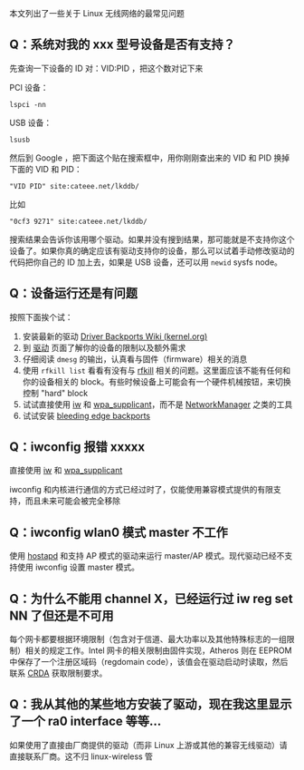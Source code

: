本文列出了一些关于 Linux 无线网络的最常见问题

## Q：系统对我的 xxx 型号设备是否有支持？

先查询一下设备的 ID 对：VID:PID ，把这个数对记下来

PCI 设备：

```
lspci -nn
```

USB 设备：

```
lsusb
```

然后到 Google ，把下面这个贴在搜索框中，用你刚刚查出来的 VID 和 PID 换掉下面的 VID 和 PID：

```
"VID PID" site:cateee.net/lkddb/
```

比如

```
"0cf3 9271" site:cateee.net/lkddb/
```

搜索结果会告诉你该用哪个驱动。如果并没有搜到结果，那可能就是不支持你这个设备了。如果你真的确定应该有驱动支持你的设备，那么可以试着手动修改驱动的代码把你自己的 ID 加上去，如果是 USB 设备，还可以用 `newid` sysfs node。



## Q：设备运行还是有问题

按照下面挨个试：

1. 安装最新的驱动 [Driver Backports Wiki (kernel.org)](https://backports.wiki.kernel.org/index.php/Main_Page)
2. 到 [驱动](https://wireless.wiki.kernel.org/en/users/drivers) 页面了解你的设备的限制以及额外需求
3. 仔细阅读 `dmesg` 的输出，认真看与固件（firmware）相关的消息
4. 使用 `rfkill list` 看看有没有与 [rfkill](https://wireless.wiki.kernel.org/en/users/documentation/rfkill) 相关的问题。这里面应该不能有任何和你的设备相关的 block。有些时候设备上可能会有一个硬件机械按钮，来切换控制 "hard" block
5. 试试直接使用 [iw](https://wireless.wiki.kernel.org/en/users/documentation/iw) 和 [wpa_supplicant](https://wireless.wiki.kernel.org/en/users/documentation/wpa_supplicant)，而不是 [NetworkManager](https://wireless.wiki.kernel.org/en/users/documentation/networkmanager) 之类的工具
6. 试试安装 [bleeding edge backports](http://drvbp1.linux-foundation.org/~mcgrof/rel-html/backports/) 



## Q：iwconfig 报错 xxxxx

直接使用 [iw](https://wireless.wiki.kernel.org/en/users/documentation/iw) 和 [wpa_supplicant](https://wireless.wiki.kernel.org/en/users/documentation/wpa_supplicant)

iwconfig 和内核进行通信的方式已经过时了，仅能使用兼容模式提供的有限支持，而且未来可能会被完全移除



## Q：iwconfig wlan0 模式 master 不工作

使用 [hostapd](https://wireless.wiki.kernel.org/en/users/documentation/hostapd) 和支持 AP 模式的驱动来运行 master/AP 模式。现代驱动已经不支持使用 iwconfig 设置 master 模式。



## Q：为什么不能用 channel X，已经运行过 iw reg set NN 了但还是不可用

每个网卡都要根据环境限制（包含对于信道、最大功率以及其他特殊标志的一组限制）相关的规定工作。Intel 网卡的相关限制由固件实现，Atheros 则在 EEPROM 中保存了一个注册区域码（regdomain code），该值会在驱动启动时读取，然后联系 [CRDA](https://wireless.wiki.kernel.org/en/developers/regulatory) 获取限制要求。



## Q：我从其他的某些地方安装了驱动，现在我这里显示了一个 ra0 interface 等等...

如果使用了直接由厂商提供的驱动（而非 Linux 上游或其他的兼容无线驱动）请直接联系厂商。这不归 linux-wireless 管


